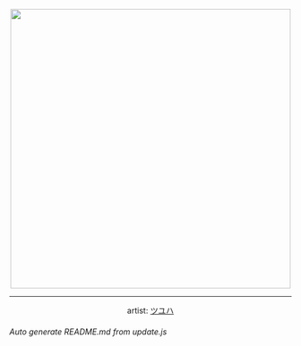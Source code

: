 
<p align="center">
  <img width="500" src="https://nekos.best/api/v2/neko/0561.png">
  <hr/>
  <center>
    artist: <a href="https://www.pixiv.net/en/artworks/93404777">ツユハ</a>
  </center>
</p>


###### Auto generate README.md from update.js

